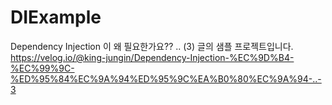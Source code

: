 # DIExample

Dependency Injection 이 왜 필요한가요?? .. (3) 글의 샘플 프로젝트입니다.
https://velog.io/@king-jungin/Dependency-Injection-%EC%9D%B4-%EC%99%9C-%ED%95%84%EC%9A%94%ED%95%9C%EA%B0%80%EC%9A%94-..-3
